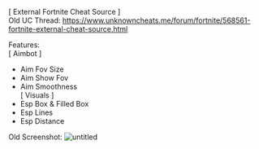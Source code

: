 [ External Fortnite Cheat Source ]                                                                                        
Old UC Thread: https://www.unknowncheats.me/forum/fortnite/568561-fortnite-external-cheat-source.html

Features:                                                                                                                    
[ Aimbot ]
- Aim Fov Size
- Aim Show Fov
- Aim Smoothness                            
[ Visuals ]
- Esp Box & Filled Box
- Esp Lines
- Esp Distance

Old Screenshot:
![untitled](https://user-images.githubusercontent.com/104287840/214996773-b5d419f7-84f0-4d93-ae41-244c62ec6a31.png)
